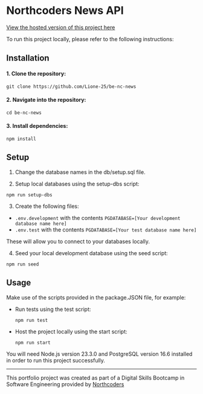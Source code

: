 # Northcoders News API

[View the hosted version of this project here](https://nc-news-kqpq.onrender.com/api)

To run this project locally, please refer to the following instructions:

## Installation

#### 1. Clone the repository:

```
git clone https://github.com/Lione-25/be-nc-news
```

#### 2. Navigate into the repository:

```
cd be-nc-news
```

#### 3. Install dependencies:

```
npm install
```

## Setup

1. Change the database names in the db/setup.sql file.

2. Setup local databases using the setup-dbs script:

```
npm run setup-dbs
```

3. Create the following files:

- `.env.development` with the contents `PGDATABASE=[Your development database name here]`
- `.env.test` with the contents `PGDATABASE=[Your test database name here]`

These will allow you to connect to your databases locally.

4. Seed your local development database using the seed script:

```
npm run seed
```

## Usage

Make use of the scripts provided in the package.JSON file, for example:

- Run tests using the test script:

  ```
  npm run test
  ```

- Host the project locally using the start script:

  ```
  npm run start
  ```

You will need Node.js version 23.3.0 and PostgreSQL version 16.6 installed in order to run this project successfully.

---

This portfolio project was created as part of a Digital Skills Bootcamp in Software Engineering provided by [Northcoders](https://northcoders.com/)
